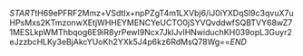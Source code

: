 $START$tH69ePFRF2Mmz+VSdtIx+npPZgT4m1LXVbj6/iJ0iYXDqSl9c3qvuX7uHPsMxs2KTmzonwXEtjWHHEYMENCYeUCTO0jSYVQvddwfSQBTVY68wZ71MESLkpWMThbqog6E9iR8yrPewI9Ncx7JklJvIHNwiduchKH039opL3Guyr2eJzzbcHLKy3eBjAkcYUoKh2YXk5J4p6kz6RdMsQ78Wg==$END$